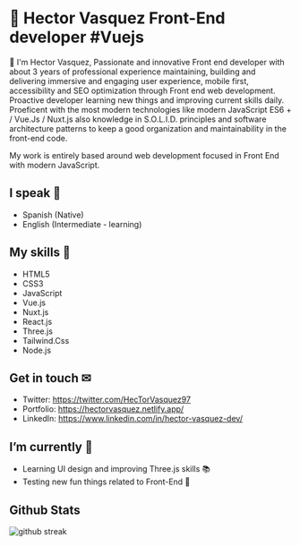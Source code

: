 # 👋 Hector Vasquez Front-End developer #Vuejs
👋 I'm Hector Vasquez, Passionate and innovative Front end developer with about 3 years of professional experience maintaining, building and delivering immersive and engaging user experience, mobile first, accessibility and SEO optimization through Front end web development. Proactive developer learning new things and improving current skills daily. Proeficent with the most modern technologies like modern JavaScript ES6 + / Vue.Js / Nuxt.js also knowledge in S.O.L.I.D. principles and software architecture patterns to keep a good organization and maintainability in the front-end code.

My work is entirely based around web development focused in Front End with modern JavaScript.

## I speak 💬
- Spanish (Native)
- English (Intermediate - learning)

## My skills 🎯
- HTML5
- CSS3
- JavaScript
- Vue.js
- Nuxt.js
- React.js
- Three.js
- Tailwind.Css
- Node.js

## Get in touch ✉
- Twitter: https://twitter.com/HecTorVasquez97
- Portfolio: https://hectorvasquez.netlify.app/
- LinkedIn: https://www.linkedin.com/in/hector-vasquez-dev/

## I’m currently 🤔
- Learning UI design and improving Three.js skills 📚
- Testing new fun things related to Front-End 🧪

## Github Stats
![github streak](https://github-readme-streak-stats.herokuapp.com/?user=Hvasquezdev&theme=default)

<!--
**Hvasquezdev/Hvasquezdev** is a ✨ _special_ ✨ repository because its `README.md` (this file) appears on your GitHub profile.

Here are some ideas to get you started:

- 🔭 I’m currently working on ...
- 🌱 I’m currently learning ...
- 👯 I’m looking to collaborate on ...
- 🤔 I’m looking for help with ...
- 💬 Ask me about ...
- 📫 How to reach me: ...
- 😄 Pronouns: ...
- ⚡ Fun fact: ...
-->
